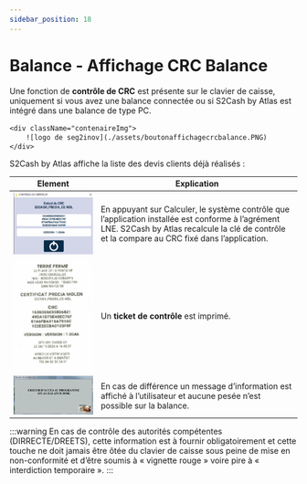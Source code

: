 ```yaml
---
sidebar_position: 18
---
```


# Balance - Affichage CRC Balance


Une fonction de **contrôle de CRC** est présente sur le clavier de caisse, uniquement si vous avez une balance connectée ou si S2Cash by Atlas est intégré dans une balance de type PC. 

    <div className="contenaireImg">
        ![logo de seg2inov](./assets/boutonaffichagecrcbalance.PNG) 
    </div>


S2Cash by Atlas affiche la liste des devis clients déjà réalisés :

| Element       | Explication | 
|:-----------:|----|
| ![logo de seg2inov](./assets/ecrancontrolecertificat.PNG)      |  En appuyant sur Calculer, le système contrôle que l’application installée est conforme à l’agrément LNE. S2Cash by Atlas recalcule la clé de contrôle et la compare au CRC fixé dans l’application. |
| ![logo de seg2inov](./assets/ticketcrs.PNG)      |  Un **ticket de contrôle** est imprimé. |
| ![logo de seg2inov](./assets/messagecrc.PNG)      |  En cas de différence un message d’information est affiché à l’utilisateur et aucune pesée n’est possible sur la balance. |


:::warning
En cas de contrôle des autorités compétentes (DIRRECTE/DREETS), cette information est à fournir obligatoirement et cette touche ne doit jamais être ôtée du clavier de caisse sous peine de mise en non-conformité et d’être soumis à « vignette rouge » voire pire à « interdiction temporaire ».
:::


